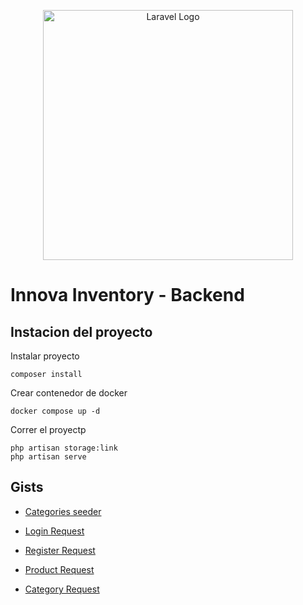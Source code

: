 <p align="center"><a href="https://laravel.com" target="_blank"><img src="https://raw.githubusercontent.com/laravel/art/master/logo-lockup/5%20SVG/2%20CMYK/1%20Full%20Color/laravel-logolockup-cmyk-red.svg" width="400" alt="Laravel Logo"></a></p>

# Innova Inventory - Backend
## Instacion del proyecto
Instalar proyecto
```
composer install
```
Crear contenedor de docker
```
docker compose up -d
```

Correr el proyectp
```
php artisan storage:link
php artisan serve
```

## Gists
- <a href="https://gist.github.com/mduarte-innovacode/e5dc3236a9e35e8c2f255f4a6410ebd8" target="_blank">Categories seeder</a>


- <a href="https://gist.github.com/mduarte-innovacode/fc507243f09457efe191be027dfe565b" target="_blank">Login Request</a>

- <a href="https://gist.github.com/mduarte-innovacode/cdceeeb2058c2087704e664835881f86" target="_blank">Register Request</a>

- <a href="https://gist.github.com/mduarte-innovacode/d0cbf9a842fb5c1ef26240c700178943" target="_blank">Product Request</a>


- <a href="https://gist.github.com/mduarte-innovacode/936c6f15092ffdf7b7f1e593d971c2eb" target="_blank">Category Request</a>

